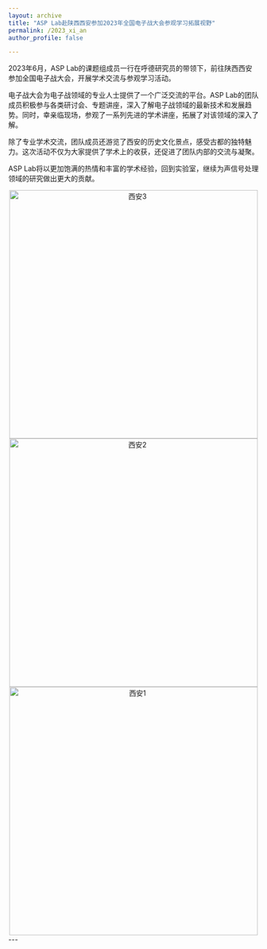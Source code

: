 ```yaml
---
layout: archive
title: "ASP Lab赴陕西西安参加2023年全国电子战大会参观学习拓展视野"
permalink: /2023_xi_an
author_profile: false

---
```



2023年6月，ASP Lab的课题组成员一行在呼德研究员的带领下，前往陕西西安参加全国电子战大会，开展学术交流与参观学习活动。

电子战大会为电子战领域的专业人士提供了一个广泛交流的平台。ASP Lab的团队成员积极参与各类研讨会、专题讲座，深入了解电子战领域的最新技术和发展趋势。同时，幸亲临现场，参观了一系列先进的学术讲座，拓展了对该领域的深入了解。

除了专业学术交流，团队成员还游览了西安的历史文化景点，感受古都的独特魅力。这次活动不仅为大家提供了学术上的收获，还促进了团队内部的交流与凝聚。

ASP Lab将以更加饱满的热情和丰富的学术经验，回到实验室，继续为声信号处理领域的研究做出更大的贡献。

<div align="center">
  <img src="/images/西安3.jpg" alt="西安3" width="500">
</div>

<div align="center">
  <img src="/images/西安2.jpg" alt="西安2" width="500">
</div>

<div align="center">
  <img src="/images/西安1.jpg" alt="西安1" width="500">
</div>
---
